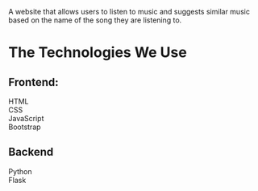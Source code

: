 A website that allows users to listen to music and suggests similar music based on the name of the song they are listening to.

<h1>The Technologies We Use</h1>
<h2>Frontend:</h2>
HTML<br>
CSS<br>
JavaScript<br>
Bootstrap<br>

<h2>Backend</h2>
Python<br>
Flask

